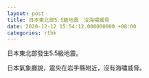 ```yaml
---
layout: post
title: 日本東北部5.5級地震　沒海嘯威脅
date: 2020-12-12 15:54:12.000000000 +08:00
categories: rthk
---
```


日本東北部發生5.5級地震。

日本氣象廳說，震央在岩手縣附近，沒有海嘯威脅。
